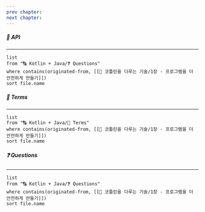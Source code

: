 ```yaml
---
prev chapter:
next chapter:
---
```

##### 🔗 API
---
```dataview
list
from "🔠 Kotlin + Java/❓ Questions"
where contains(originated-from, [[📘 코틀린을 다루는 기술/1장 - 프로그램을 더 안전하게 만들기]])
sort file.name
```

##### 📔 Terms
---
```dataview
list
from "🔠 Kotlin + Java/📔 Terms"
where contains(originated-from, [[📘 코틀린을 다루는 기술/1장 - 프로그램을 더 안전하게 만들기]])
sort file.name
```

##### ❓ Questions
---
```dataview
list
from "🔠 Kotlin + Java/❓ Questions"
where contains(originated-from, [[📘 코틀린을 다루는 기술/1장 - 프로그램을 더 안전하게 만들기]])
sort file.name
```
